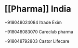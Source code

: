 # [[Pharma]] India

+918048024084
Itrade Exim

+918048083070
Careclub pharma

+918048792803
Castor Lifecare